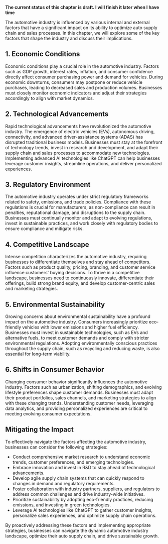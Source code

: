 **The current status of this chapter is draft. I will finish it later when I have time**

The automotive industry is influenced by various internal and external factors that have a significant impact on its ability to optimize auto supply chain and sales processes. In this chapter, we will explore some of the key factors that shape the industry and discuss their implications.

**1. Economic Conditions**
--------------------------

Economic conditions play a crucial role in the automotive industry. Factors such as GDP growth, interest rates, inflation, and consumer confidence directly affect consumer purchasing power and demand for vehicles. During economic downturns, consumers may postpone or reduce vehicle purchases, leading to decreased sales and production volumes. Businesses must closely monitor economic indicators and adjust their strategies accordingly to align with market dynamics.

**2. Technological Advancements**
---------------------------------

Rapid technological advancements have revolutionized the automotive industry. The emergence of electric vehicles (EVs), autonomous driving, connectivity, and advanced driver-assistance systems (ADAS) has disrupted traditional business models. Businesses must stay at the forefront of technology trends, invest in research and development, and adapt their supply chain and sales processes to accommodate new technologies. Implementing advanced AI technologies like ChatGPT can help businesses leverage customer insights, streamline operations, and deliver personalized experiences.

**3. Regulatory Environment**
-----------------------------

The automotive industry operates under strict regulatory frameworks related to safety, emissions, and trade policies. Compliance with these regulations is crucial for manufacturers, as non-compliance can result in penalties, reputational damage, and disruptions to the supply chain. Businesses must continually monitor and adapt to evolving regulations, invest in sustainable practices, and work closely with regulatory bodies to ensure compliance and mitigate risks.

**4. Competitive Landscape**
----------------------------

Intense competition characterizes the automotive industry, requiring businesses to differentiate themselves and stay ahead of competitors. Factors such as product quality, pricing, branding, and customer service influence customers' buying decisions. To thrive in a competitive landscape, businesses need to continuously innovate, differentiate their offerings, build strong brand equity, and develop customer-centric sales and marketing strategies.

**5. Environmental Sustainability**
-----------------------------------

Growing concerns about environmental sustainability have a profound impact on the automotive industry. Consumers increasingly prioritize eco-friendly vehicles with lower emissions and higher fuel efficiency. Businesses must invest in sustainable technologies, such as EVs and alternative fuels, to meet customer demands and comply with stricter environmental regulations. Adopting environmentally conscious practices throughout the supply chain, such as recycling and reducing waste, is also essential for long-term viability.

**6. Shifts in Consumer Behavior**
----------------------------------

Changing consumer behavior significantly influences the automotive industry. Factors such as urbanization, shifting demographics, and evolving lifestyle preferences shape customer demands. Businesses must adapt their product portfolios, sales channels, and marketing strategies to align with these changing trends. Understanding customer needs, leveraging data analytics, and providing personalized experiences are critical to meeting evolving consumer expectations.

**Mitigating the Impact**
-------------------------

To effectively navigate the factors affecting the automotive industry, businesses can consider the following strategies:

* Conduct comprehensive market research to understand economic trends, customer preferences, and emerging technologies.
* Embrace innovation and invest in R\&D to stay ahead of technological advancements.
* Develop agile supply chain systems that can quickly respond to changes in demand and regulatory requirements.
* Foster collaboration with industry partners, suppliers, and regulators to address common challenges and drive industry-wide initiatives.
* Prioritize sustainability by adopting eco-friendly practices, reducing emissions, and investing in green technologies.
* Leverage AI technologies like ChatGPT to gather customer insights, personalize sales experiences, and optimize supply chain operations.

By proactively addressing these factors and implementing appropriate strategies, businesses can navigate the dynamic automotive industry landscape, optimize their auto supply chain, and drive sustainable growth.
